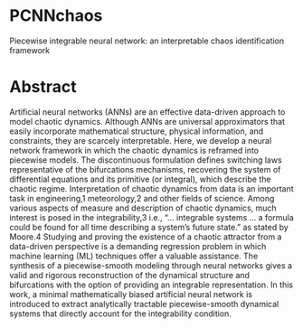 # PCNNchaos
Piecewise integrable neural network: an interpretable chaos identification framework

# Abstract
Artificial neural networks (ANNs) are an effective data-driven approach to model chaotic dynamics. Although ANNs are universal approximators that easily incorporate mathematical structure, physical information, and constraints, they are scarcely interpretable. Here, we develop a neural network framework in which the chaotic dynamics is reframed into piecewise models. The discontinuous formulation defines switching laws representative of the bifurcations mechanisms, recovering the system of differential equations and its primitive (or integral), which describe the chaotic regime.
Interpretation of chaotic dynamics from data is an important task in engineering,1 meteorology,2 and other fields of science. Among various aspects of measure and description of chaotic dynamics, much interest is posed in the integrability,3 i.e., “…
integrable systems …
a formula could be found for all time describing a system’s future state.” as stated by Moore.4 Studying and proving the existence of a chaotic attractor from a data-driven perspective is a demanding regression problem in which machine learning (ML) techniques offer a valuable assistance. The synthesis of a piecewise-smooth modeling through neural networks gives a valid and rigorous reconstruction of the dynamical structure and bifurcations with the option of providing an integrable representation. In this work, a minimal mathematically biased artificial neural network is introduced to extract analytically tractable piecewise-smooth dynamical systems that directly account for the integrability condition.
